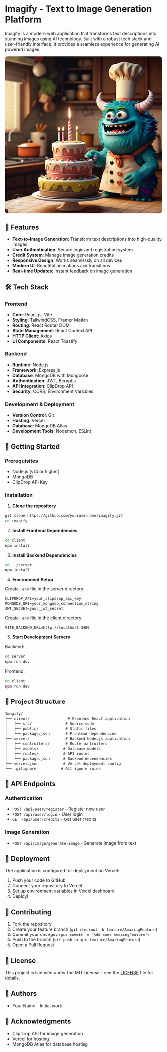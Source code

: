 # Imagify - Text to Image Generation Platform

Imagify is a modern web application that transforms text descriptions into stunning images using AI technology. Built with a robust tech stack and user-friendly interface, it provides a seamless experience for generating AI-powered images.

![Imagify Preview](client/src/assets/sample_img_1.png)

## 🌟 Features

- **Text-to-Image Generation**: Transform text descriptions into high-quality images
- **User Authentication**: Secure login and registration system
- **Credit System**: Manage image generation credits
- **Responsive Design**: Works seamlessly on all devices
- **Modern UI**: Beautiful animations and transitions
- **Real-time Updates**: Instant feedback on image generation

## 🛠️ Tech Stack

### Frontend
- **Core**: React.js, Vite
- **Styling**: TailwindCSS, Framer Motion
- **Routing**: React Router DOM
- **State Management**: React Context API
- **HTTP Client**: Axios
- **UI Components**: React Toastify

### Backend
- **Runtime**: Node.js
- **Framework**: Express.js
- **Database**: MongoDB with Mongoose
- **Authentication**: JWT, Bcryptjs
- **API Integration**: ClipDrop API
- **Security**: CORS, Environment Variables

### Development & Deployment
- **Version Control**: Git
- **Hosting**: Vercel
- **Database**: MongoDB Atlas
- **Development Tools**: Nodemon, ESLint

## 🚀 Getting Started

### Prerequisites
- Node.js (v14 or higher)
- MongoDB
- ClipDrop API Key

### Installation

1. **Clone the repository**
```bash
git clone https://github.com/yourusername/imagify.git
cd imagify
```

2. **Install Frontend Dependencies**
```bash
cd client
npm install
```

3. **Install Backend Dependencies**
```bash
cd ../server
npm install
```

4. **Environment Setup**

Create `.env` file in the server directory:
```env
CLIPDROP_API=your_clipdrop_api_key
MONGODB_URI=your_mongodb_connection_string
JWT_SECRET=your_jwt_secret
```

Create `.env` file in the client directory:
```env
VITE_BACKEND_URL=http://localhost:5000
```

5. **Start Development Servers**

Backend:
```bash
cd server
npm run dev
```

Frontend:
```bash
cd client
npm run dev
```

## 📁 Project Structure
```
Imagify/
├── client/                 # Frontend React application
│   ├── src/               # Source code
│   ├── public/            # Static files
│   └── package.json       # Frontend dependencies
├── server/                # Backend Node.js application
│   ├── controllers/       # Route controllers
│   ├── models/           # Database models
│   ├── routes/           # API routes
│   └── package.json      # Backend dependencies
├── vercel.json           # Vercel deployment config
└── .gitignore           # Git ignore rules
```

## 🔑 API Endpoints

### Authentication
- `POST /api/user/register` - Register new user
- `POST /api/user/login` - User login
- `GET /api/user/credits` - Get user credits

### Image Generation
- `POST /api/image/generate-image` - Generate image from text

## 🚀 Deployment

The application is configured for deployment on Vercel:

1. Push your code to GitHub
2. Connect your repository to Vercel
3. Set up environment variables in Vercel dashboard
4. Deploy!

## 🤝 Contributing

1. Fork the repository
2. Create your feature branch (`git checkout -b feature/AmazingFeature`)
3. Commit your changes (`git commit -m 'Add some AmazingFeature'`)
4. Push to the branch (`git push origin feature/AmazingFeature`)
5. Open a Pull Request

## 📝 License

This project is licensed under the MIT License - see the [LICENSE](LICENSE) file for details.

## 👥 Authors

- Your Name - Initial work

## 🙏 Acknowledgments

- ClipDrop API for image generation
- Vercel for hosting
- MongoDB Atlas for database hosting 